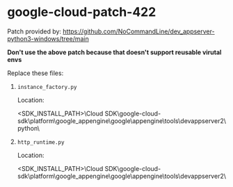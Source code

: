 # google-cloud-patch-422

Patch provided by: https://github.com/NoCommandLine/dev_appserver-python3-windows/tree/main

**Don't use the above patch because that doesn't support reusable virutal envs**

Replace these files:

1. `instance_factory.py`
    
    Location:
    
    <SDK_INSTALL_PATH>\Cloud SDK\google-cloud-sdk\platform\google_appengine\google\appengine\tools\devappserver2\python\
    
2. `http_runtime.py`
    
    Location:
    
    <SDK_INSTALL_PATH>\Cloud SDK\google-cloud-sdk\platform\google_appengine\google\appengine\tools\devappserver2\
